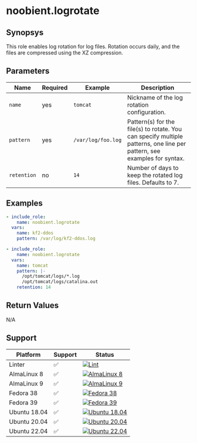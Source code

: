 # noobient.logrotate

## Synopsys

This role enables log rotation for log files. Rotation occurs daily, and the files are compressed using the XZ compression.

## Parameters

| Name | Required | Example | Description |
|---|---|---|---|
| `name` | yes | `tomcat` | Nickname of the log rotation configuration. |
| `pattern` | yes | `/var/log/foo.log` | Pattern(s) for the file(s) to rotate. You can specify multiple patterns, one line per pattern, see examples for syntax. |
| `retention` | no | `14` | Number of days to keep the rotated log files. Defaults to 7. |

## Examples

```yml
- include_role:
    name: noobient.logrotate
  vars:
    name: kf2-ddos
    pattern: /var/log/kf2-ddos.log

- include_role:
    name: noobient.logrotate
  vars:
    name: tomcat
    pattern: |-
      /opt/tomcat/logs/*.log
      /opt/tomcat/logs/catalina.out
    retention: 14
```

## Return Values

N/A

## Support

| Platform | Support | Status |
|---|---|---|
| Linter | ✅ | [![Lint](https://github.com/noobient/ansible-galaxy-logrotate/actions/workflows/lint.yml/badge.svg)](https://github.com/noobient/ansible-galaxy-logrotate/actions/workflows/lint.yml) |
| AlmaLinux 8 | ✅ | [![AlmaLinux 8](https://github.com/noobient/ansible-galaxy-logrotate/actions/workflows/almalinux-8.yml/badge.svg)](https://github.com/noobient/ansible-galaxy-logrotate/actions/workflows/almalinux-8.yml) |
| AlmaLinux 9 | ✅ | [![AlmaLinux 9](https://github.com/noobient/ansible-galaxy-logrotate/actions/workflows/almalinux-9.yml/badge.svg)](https://github.com/noobient/ansible-galaxy-logrotate/actions/workflows/almalinux-9.yml) |
| Fedora 38 | ✅ | [![Fedora 38](https://github.com/noobient/ansible-galaxy-logrotate/actions/workflows/fedora-38.yml/badge.svg)](https://github.com/noobient/ansible-galaxy-logrotate/actions/workflows/fedora-38.yml) |
| Fedora 39 | ✅ | [![Fedora 39](https://github.com/noobient/ansible-galaxy-logrotate/actions/workflows/fedora-39.yml/badge.svg)](https://github.com/noobient/ansible-galaxy-logrotate/actions/workflows/fedora-39.yml) |
| Ubuntu 18.04 | ✅ | [![Ubuntu 18.04](https://github.com/noobient/ansible-galaxy-logrotate/actions/workflows/ubuntu-18.04.yml/badge.svg)](https://github.com/noobient/ansible-galaxy-logrotate/actions/workflows/ubuntu-18.04.yml) |
| Ubuntu 20.04 | ✅ | [![Ubuntu 20.04](https://github.com/noobient/ansible-galaxy-logrotate/actions/workflows/ubuntu-20.04.yml/badge.svg)](https://github.com/noobient/ansible-galaxy-logrotate/actions/workflows/ubuntu-20.04.yml) |
| Ubuntu 22.04 | ✅ | [![Ubuntu 22.04](https://github.com/noobient/ansible-galaxy-logrotate/actions/workflows/ubuntu-22.04.yml/badge.svg)](https://github.com/noobient/ansible-galaxy-logrotate/actions/workflows/ubuntu-22.04.yml) |
